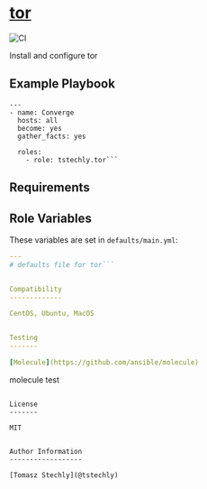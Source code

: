 [tor](#tor)
=========

![CI](https://github.com/tstechly/ansible-role-tor/workflows/CI/badge.svg)

Install and configure tor

Example Playbook
----------------

```
---
- name: Converge
  hosts: all
  become: yes
  gather_facts: yes

  roles:
    - role: tstechly.tor```
```

Requirements
------------


Role Variables
--------------

These variables are set in `defaults/main.yml`:
```yaml
---
# defaults file for tor```


Compatibility
-------------

CentOS, Ubuntu, MacOS


Testing
-------

[Molecule](https://github.com/ansible/molecule)


```
molecule test
```

License
-------

MIT


Author Information
------------------

[Tomasz Stechly](@tstechly)